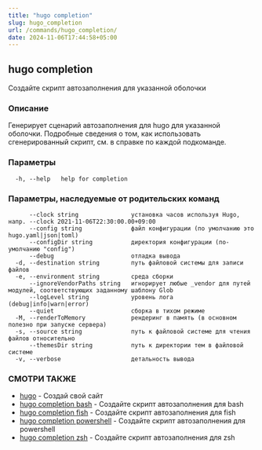 ```yaml
---
title: "hugo completion"
slug: hugo_completion
url: /commands/hugo_completion/
date: 2024-11-06T17:44:58+05:00
---
```

## hugo completion

Создайте скрипт автозаполнения для указанной оболочки

### Описание

Генерирует сценарий автозаполнения для hugo для указанной оболочки.
Подробные сведения о том, как использовать сгенерированный скрипт, см. в справке по каждой подкоманде.

### Параметры

```
  -h, --help   help for completion
```

### Параметры, наследуемые от родительских команд

```
      --clock string               установка часов используя Hugo, напр. --clock 2021-11-06T22:30:00.00+09:00
      --config string              файл конфигурации (по умолчанию это hugo.yaml|json|toml)
      --configDir string           директория конфигурации (по-умолчанию "config")
      --debug                      отладка вывода
  -d, --destination string         путь файловой системы для записи файлов
  -e, --environment string         среда сборки
      --ignoreVendorPaths string   игнорирует любые _vendor для путей модулей, соответствующих заданному шаблону Glob
      --logLevel string            уровень лога (debug|info|warn|error)
      --quiet                      сборка в тихом режиме
  -M, --renderToMemory             рендеринг в память (в основном полезно при запуске сервера)
  -s, --source string              путь к файловой системе для чтения файлов относительно
      --themesDir string           путь к директории тем в файловой системе
  -v, --verbose                    детальность вывода
```

### СМОТРИ ТАКЖЕ

* [hugo](/commands/hugo/)	 - Создай свой сайт
* [hugo completion bash](/commands/hugo_completion_bash/)	 - Создайте скрипт автозаполнения для bash
* [hugo completion fish](/commands/hugo_completion_fish/)	 - Создайте скрипт автозаполнения для fish
* [hugo completion powershell](/commands/hugo_completion_powershell/)	 - Создайте скрипт автозаполнения для powershell
* [hugo completion zsh](/commands/hugo_completion_zsh/)	 - Создайте скрипт автозаполнения для zsh


